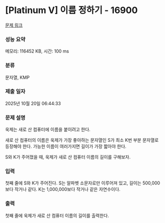# [Platinum V] 이름 정하기 - 16900 

[문제 링크](https://www.acmicpc.net/problem/16900) 

### 성능 요약

메모리: 116452 KB, 시간: 100 ms

### 분류

문자열, KMP

### 제출 일자

2025년 10월 20일 06:44:33

### 문제 설명

<p>욱제는 새로 산 컴퓨터에 이름을 붙이려고 한다.</p>

<p>새로 산 컴퓨터의 이름은 욱제가 가장 좋아하는 문자열인 S가 최소 K번 부분 문자열로 등장해야 한다. 가능한 이름이 여러가지면 길이가 가장 짧아야 한다.</p>

<p>S와 K가 주어졌을 때, 욱제가 새로 산 컴퓨터 이름의 길이를 구해보자.</p>

### 입력 

 <p>첫째 줄에 S와 K가 주어진다. S는 알파벳 소문자로만 이루어져 있고, 길이는 500,000보다 작거나 같다. K는 1,000,000보다 작거나 같은 자연수이다.</p>

### 출력 

 <p>첫째 줄에 욱제가 새로 산 컴퓨터 이름의 길이를 출력한다.</p>


